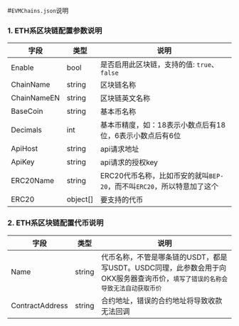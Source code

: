 #`EVMChains.json`说明

### 1. ETH系区块链配置参数说明
| 字段 | 类型 | 说明 |
| ---- | ----  | ---- |
| Enable  | bool | 是否启用此区块链，支持的值: `true`、`false` |
| ChainName  | string | 区块链名称 |
| ChainNameEN  | string | 区块链英文名称 |
| BaseCoin  | string | 基本币名称 |
| Decimals  | int | 基本币精度，如：18表示小数点后有18位，6表示小数点后有6位 |
| ApiHost  | string | api请求地址 |
| ApiKey  | string | api请求的授权key |
| ERC20Name  | string | ERC20代币名称，比如币安的就叫`BEP-20`，而不叫`ERC20`，所以特意加了这个 |
| ERC20  | object[] | 要支持的代币 |


### 2. ETH系区块链配置代币说明
| 字段 | 类型 | 说明 |
| ---- | ----  | ---- |
| Name  | string | 代币名称，不管是哪条链的USDT，都是写USDT。USDC同理，此参数会用于向OKX服务器查询币价，`填写了错误的名称会导致无法自动获取币价` |
| ContractAddress  | string | 合约地址，错误的合约地址将导致收款无法回调 |